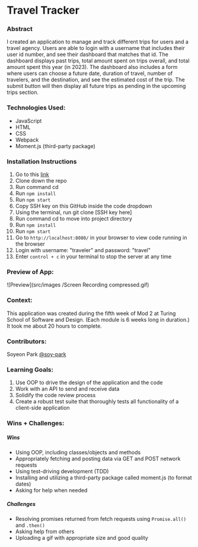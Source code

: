 # Travel Tracker 

### Abstract
I created an application to manage and track different trips for users and a travel agency. Users are able to login with a username that includes their user id number, and see their dashboard that matches that id. The dashboard displays past trips, total amount spent on trips overall, and total amount spent this year (in 2023). The dashboard also includes a form where users can choose a future date, duration of travel, number of travelers, and the destination, and see the estimated cost of the trip. The submit button will then display all future trips as pending in the upcoming trips section.  

### Technologies Used: 
- JavaScript
- HTML
- CSS
- Webpack
- Moment.js (third-party package)

### Installation Instructions 
1. Go to this [link](https://github.com/turingschool-examples/travel-tracker-api) 
1. Clone down the repo
1. Run command cd 
1. Run `npm install`
1. Run `npm start` 
1. Copy SSH key on this GitHub inside the code dropdown
1. Using the terminal, run git clone [SSH key here]
1. Run command cd to move into project directory
1. Run `npm install`
1. Run `npm start`
1. Go to `http://localhost:8080/` in your browser to view code running in the browser
1. Login with username: "traveler<userID>" and password: "travel"
1. Enter `control + c` in your terminal to stop the server at any time

### Preview of App:
![Preview](src/images /Screen Recording compressed.gif)

### Context:
This application was created during the fifth week of Mod 2 at Turing School of Software and Design. (Each module is 6 weeks long in duration.) It took me about 20 hours to complete. 

### Contributors:
Soyeon Park [@soy-park](https://github.com/soy-park)

### Learning Goals:
1. Use OOP to drive the design of the application and the code
1. Work with an API to send and receive data
1. Solidify the code review process
1. Create a robust test suite that thoroughly tests all functionality of a client-side application

### Wins + Challenges:

##### Wins
- Using OOP, including classes/objects and methods
- Appropriately fetching and posting data via GET and POST network requests 
- Using test-driving development (TDD)
- Installing and utilizing a third-party package called moment.js (to format dates)
- Asking for help when needed

##### Challenges
- Resolving promises returned from fetch requests using `Promise.all()` and `.then()`
- Asking help from others 
- Uploading a gif with appropriate size and good quality
